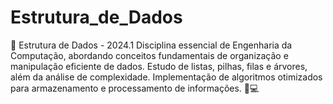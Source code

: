 # Estrutura_de_Dados
📌 Estrutura de Dados - 2024.1  Disciplina essencial de Engenharia da Computação, abordando conceitos fundamentais de organização e manipulação eficiente de dados. Estudo de listas, pilhas, filas e árvores, além da análise de complexidade. Implementação de algoritmos otimizados para armazenamento e processamento de informações. 🚀💻
